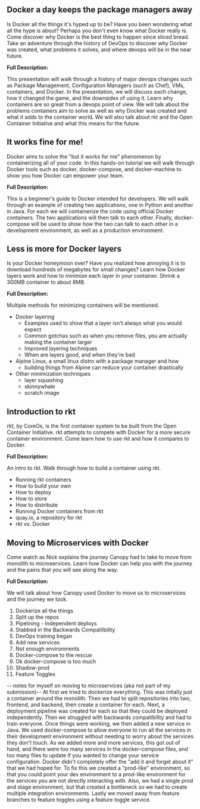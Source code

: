 ## Docker a day keeps the package managers away

Is Docker all the things it's hyped up to be? Have you been wondering what all the hype is about? Perhaps you don't even know what Docker really is. Come discover why Docker is the best thing to happen since sliced bread. Take an adventure through the history of DevOps to discover why Docker was created, what problems it solves, and where devops will be in the near future. 

**Full Description:**

This presentation will walk through a history of major devops changes such as Package Management, Configuration Managers (such as Chef), VMs, containers, and Docker. In the presentation, we will discuss each change, how it changed the game, and the downsides of using it. Learn why containers are so great from a devops point of view. We will talk about the problems containers aim to solve as well as why Docker was created and what it adds to the container world. We will also talk about rkt and the Open Container Initiative and what this means for the future.

## It works fine for me!

Docker aims to solve the "but it works for me" phenomenon by containerizing all of your code. In this hands-on tutorial we will walk through Docker tools such as docker, docker-compose, and docker-machine to show you how Docker can empower your team. 

**Full Description:**

This is a beginner's guide to Docker intended for developers. We will walk through an example of creating two applications, one in Python and another in Java. For each we will containerize the code using official Docker containers. The two applications will then talk to each other. Finally, docker-compose will be used to show how the two can talk to each other in a development environment, as well as a production environment.


## Less is more for Docker layers

Is your Docker honeymoon over? Have you realized how annoying it is to download hundreds of megabytes for small changes? Learn how Docker layers work and how to minimize each layer in your container. Shrink a 300MB container to about 8MB.

**Full Description:**

Multiple methods for minimizing containers will be mentioned. 
* Docker layering 
  * Examples used to show that a layer isn't always what you would expect
  * Common gotchas such as when you remove files, you are actually making the container larger
  * Improved layering techniques
  * When are layers good, and when they're bad
* Alpine Linux, a small linux distro with a package manager and how 
  * building things from Alpine can reduce your container drastically
* Other minimization techniques
  * layer squashing
  * skinnywhale
  * scratch image

## Introduction to rkt

rkt, by CoreOs, is the first container system to be built from the Open Container Initiative. rkt attempts to compete with Docker for a more secure container environment. Come learn how to use rkt and how it compares to Docker.

**Full Description:**

An intro to rkt. Walk through how to build a container using rkt. 
* Running rkt containers
* How to build your own
* How to deploy
* How to store
* How to distribute
* Running Docker containers from rkt
* quay.io, a repository for rkt
* rkt vs. Docker

## Moving to Microservices with Docker

Come watch as Nick explains the journey Canopy had to take to move from monolith to microservices. Learn how Docker can help you with the journey and the pains that you will see along the way.

**Full Description:**

We will talk about how Canopy used Docker to move us to microservices and the journey we took. 

1. Dockerize all the things
1. Split up the repos
1. Pipelining - Independent deploys
1. Stabbed in the Backwards Compatilbility
1. DevOps training began
1. Add new services
1. Not enough environments
1. Docker-compose to the rescue
1. Ok docker-compose is too much
1. Shadow-prod
1. Feature Toggles

-- notes for myself on moving to microservices (aka not part of my submission)--
At first we tried to dockerize everything. This was intially just a container around the monolith. Then we had to split repositories into two, frontend, and backend, then create a container for each. Next, a deployment pipeline was created for each so that they could be deployed independently. Then we struggled with backwards compatibility and had to train everyone. Once things were working, we then added a new service in Java. We used docker-compose to allow everyone to run all the services in their development environment without needing to worry about the services they don't touch. As we added more and more services, this got out of hand, and there were too many services in the docker-compose files, and too many files to update if you wanted to change your service configuration. Docker didn't completely offer the "add it and forget about it" that we had hoped for. To fix this we created a "prod-like" environment, so that you could point your dev environment to a prod-like environment for the services you are not directly interacting with.
Also, we had a single prod and stage environment, but that created a bottleneck so we had to create multiple integration environments. Lastly we moved away from feature branches to feature toggles using a feature toggle service.
